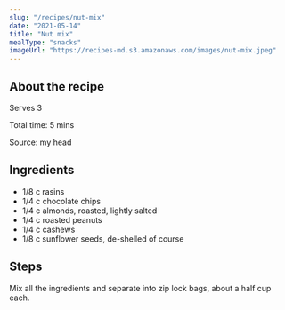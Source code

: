 ```yaml
---
slug: "/recipes/nut-mix"
date: "2021-05-14"
title: "Nut mix"
mealType: "snacks"
imageUrl: "https://recipes-md.s3.amazonaws.com/images/nut-mix.jpeg"
---
```


## About the recipe

Serves 3

Total time: 5 mins

Source: my head

## Ingredients

- 1/8 c rasins
- 1/4 c chocolate chips
- 1/4 c almonds, roasted, lightly salted
- 1/4 c roasted peanuts
- 1/4 c cashews
- 1/8 c sunflower seeds, de-shelled of course

## Steps

Mix all the ingredients and separate into zip lock bags, about a half cup each.
